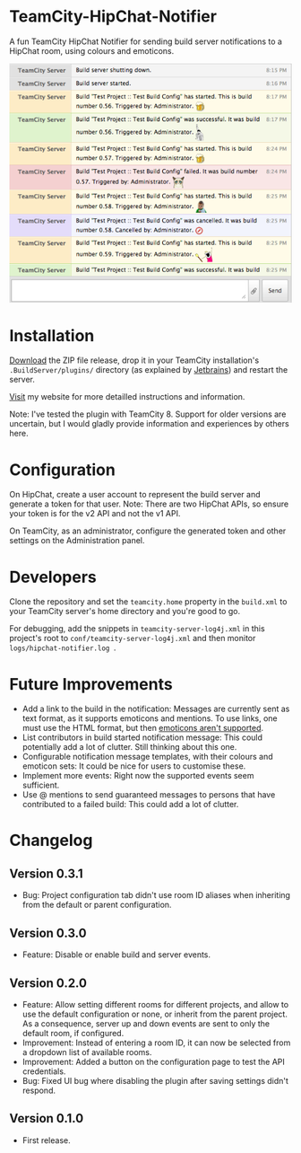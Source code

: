 TeamCity-HipChat-Notifier
=========================

A fun TeamCity HipChat Notifier for sending build server notifications to a HipChat room, using colours and emoticons.

![Screen shot of app](images/screen_shot.png "Screen shot of app")

# Installation

[Download](https://github.com/parautenbach/TeamCity-HipChat-Notifier/releases/latest) the ZIP file release, drop it in your TeamCity installation's `.BuildServer/plugins/` 
directory (as explained by [Jetbrains](http://www.jetbrains.com/teamcity/plugins/)) and restart the server. 

[Visit](http://www.whatsthatlight.com/index.php/projects/teamcity-hipchat-plugin/) my website for more detailled instructions and information.

Note: I've tested the plugin with TeamCity 8. Support for older versions are uncertain, but I would gladly provide information and experiences by others here. 

# Configuration

On HipChat, create a user account to represent the build server and generate a token for that user. 
Note: There are two HipChat APIs, so ensure your token is for the v2 API and not the v1 API. 

On TeamCity, as an administrator, configure the generated token and other settings on the Administration panel.

# Developers

Clone the repository and set the `teamcity.home` property in the `build.xml` to your TeamCity server's home directory and you're good to go. 

For debugging, add the snippets in `teamcity-server-log4j.xml` in this project's root to `conf/teamcity-server-log4j.xml` and then monitor `logs/hipchat-notifier.log `.

# Future Improvements

* Add a link to the build in the notification: Messages are currently sent as text format, as it supports emoticons and mentions. To use links, one must use the HTML format, but then [emoticons aren't supported](https://www.hipchat.com/docs/apiv2/method/send_room_notification). 
* List contributors in build started notification message: This could potentially add a lot of clutter. Still thinking about this one. 
* Configurable notification message templates, with their colours and emoticon sets: It could be nice for users to customise these. 
* Implement more events: Right now the supported events seem sufficient. 
* Use @ mentions to send guaranteed messages to persons that have contributed to a failed build: This could add a lot of clutter. 

# Changelog

## Version 0.3.1
* Bug: Project configuration tab didn't use room ID aliases when inheriting from the default or parent configuration. 

## Version 0.3.0 

* Feature: Disable or enable build and server events. 

## Version 0.2.0 

* Feature: Allow setting different rooms for different projects, and allow to use the default configuration or none, or inherit from the parent project. As a consequence, server up and down events are sent to only the default room, if configured.
* Improvement: Instead of entering a room ID, it can now be selected from a dropdown list of available rooms.
* Improvement: Added a button on the configuration page to test the API credentials.
* Bug: Fixed UI bug where disabling the plugin after saving settings didn't respond.

## Version 0.1.0

* First release.
